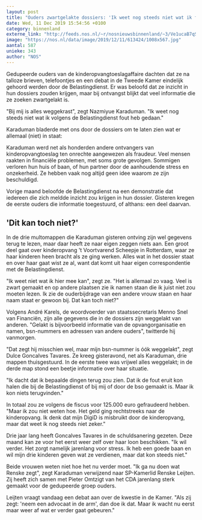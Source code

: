 ```yaml
---
layout: post
title: "Ouders zwartgelakte dossiers: 'Ik weet nog steeds niet wat ik fout heb gedaan'"
date: Wed, 11 Dec 2019 15:54:56 +0100
category: binnenland
externe_link: "http://feeds.nos.nl/~r/nosnieuwsbinnenland/~3/Ve1ucaB7qSU/2314288"
image: "https://nos.nl/data/image/2019/12/11/613424/1008x567.jpg"
aantal: 587
unieke: 343
author: "NOS"
---
```


<p>Gedupeerde ouders van de kinderopvangtoeslagaffaire dachten dat ze na talloze brieven, telefoontjes en een debat in de Tweede Kamer eindelijk gehoord werden door de Belastingdienst. Er was beloofd dat ze inzicht in hun dossiers zouden krijgen, maar bij ontvangst blijkt dat veel informatie die ze zoeken zwartgelakt is.</p>
<p>"Bij mij is alles weggekrast", zegt Nazmiyue Karaduman. "Ik weet nog steeds niet wat ik volgens de Belastingdienst fout heb gedaan."</p>
<p>Karaduman bladerde met ons door de dossiers om te laten zien wat er allemaal (niet) in staat:</p>
<p>Karaduman werd net als honderden andere ontvangers van kinderopvangtoeslag ten onrechte aangewezen als fraudeur. Veel mensen raakten in financiële problemen, met soms grote gevolgen. Sommigen verloren hun huis of baan, of hun partner door de aanhoudende stress en onzekerheid. Ze hebben vaak nog altijd geen idee waarom ze zijn beschuldigd.</p>
<p>Vorige maand beloofde de Belastingdienst na een demonstratie dat iedereen die zich meldde inzicht zou krijgen in hun dossier. Gisteren kregen de eerste ouders die informatie toegestuurd, of althans: een deel daarvan.</p>
<h2>'Dit kan toch niet?'</h2>
<p>In de drie multomappen die Karaduman gisteren ontving zijn wel gegevens terug te lezen, maar daar heeft ze naar eigen zeggen niets aan. Een groot deel gaat over kinderopvang 't Voortvarend Scheepje in Rotterdam, waar ze haar kinderen heen bracht als ze ging werken. Alles wat in het dossier staat en over haar gaat wist ze al, want dat komt uit haar eigen correspondentie met de Belastingdienst.</p>
<p>"Ik weet niet wat ik hier mee kan", zegt ze. "Het is allemaal zo vaag. Veel is zwart gemaakt en op andere plaatsen zie ik namen staan die ik juist niet zou moeten lezen. Ik zie de ouderbijdrage van een andere vrouw staan en haar naam staat er gewoon bij. Dat kan toch niet?"</p>
<p>Volgens André Karels, de woordvoerder van staatssecretaris Menno Snel van Financiën, zijn alle gegevens die in de dossiers zijn weggelakt van anderen. "Gelakt is bijvoorbeeld informatie van de opvangorganisatie en namen, bsn-nummers en adressen van andere ouders", twitterde hij vanmorgen.</p>
<p>"Dat zegt hij misschien wel, maar mijn bsn-nummer is óók weggelakt", zegt Dulce Goncalves Tavares. Ze kreeg gisteravond, net als Karaduman, drie mappen thuisgestuurd. In de eerste twee was vrijwel alles weggelakt; in de derde map stond een beetje informatie over haar situatie.</p>
<p>"Ik dacht dat ik bepaalde dingen terug zou zien. Dat ik de fout eruit kon halen die bij de Belastingdienst of bij mij of door de bso gemaakt is. Maar ik kon niets terugvinden."</p>
<p>In totaal zou ze volgens de fiscus voor 125.000 euro gefraudeerd hebben. "Maar ik zou niet weten hoe. Het geld ging rechtstreeks naar de kinderopvang. Ik denk dat mijn DigiD is misbruikt door de kinderopvang, maar dat weet ik nog steeds niet zeker."</p>
<p>Drie jaar lang heeft Goncalves Tavares in de schuldsanering gezeten. Deze maand kan ze voor het eerst weer zelf over haar loon beschikken. "Ik wil verder. Het zorgt namelijk jarenlang voor stress. Ik heb een goede baan en wil mijn drie kinderen geven wat ze verdienen, maar dat kon steeds niet."</p>
<p>Beide vrouwen weten niet hoe het nu verder moet. "Ik ga nu doen wat Renske zegt", zegt Karaduman verwijzend naar SP-Kamerlid Renske Leijten. Zij heeft zich samen met Pieter Omtzigt van het CDA jarenlang sterk gemaakt voor de gedupeerde groep ouders.</p>
<p>Leijten vraagt vandaag een debat aan over de kwestie in de Kamer. "Als zij zegt: 'neem een advocaat in de arm', dan doe ik dat. Maar ik wacht nu eerst maar weer af wat er verder gaat gebeuren."</p><img src="http://feeds.feedburner.com/~r/nosnieuwsbinnenland/~4/Ve1ucaB7qSU" height="1" width="1" alt=""/>
